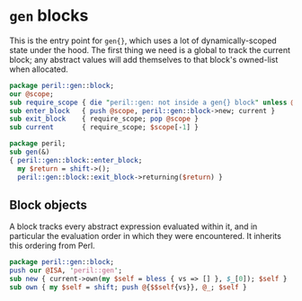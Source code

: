 # `gen` blocks
This is the entry point for `gen{}`, which uses a lot of dynamically-scoped
state under the hood. The first thing we need is a global to track the current
block; any abstract values will add themselves to that block's owned-list when
allocated.

```perl
package peril::gen::block;
our @scope;
sub require_scope { die "peril::gen: not inside a gen{} block" unless @scope }
sub enter_block   { push @scope, peril::gen::block->new; current }
sub exit_block    { require_scope; pop @scope }
sub current       { require_scope; $scope[-1] }

package peril;
sub gen(&)
{ peril::gen::block::enter_block;
  my $return = shift->();
  peril::gen::block::exit_block->returning($return) }
```

## Block objects
A block tracks every abstract expression evaluated within it, and in particular
the evaluation order in which they were encountered. It inherits this ordering
from Perl.

```perl
package peril::gen::block;
push our @ISA, 'peril::gen';
sub new { current->own(my $self = bless { vs => [] }, $_[0]); $self }
sub own { my $self = shift; push @{$$self{vs}}, @_; $self }
```
